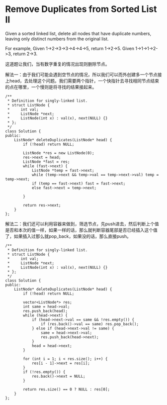 Remove Duplicates from Sorted List II
============
Given a sorted linked list, delete all nodes that have duplicate numbers, leaving only distinct numbers from the original list.

For example,
Given 1->2->3->3->4->4->5, return 1->2->5.
Given 1->1->1->2->3, return 2->3.

这道题让我们，当有数字重复的情况出现则删除节点。

解法一：由于我们可能会遇到空节点的情况，所以我们可以而外创建多一个节点接上head，去处理这个问题。我们需要两个指针，一个快指针去寻找相同节点结束的点在哪里，一个慢则是将寻找的结果接起来。

```
/**
 * Definition for singly-linked list.
 * struct ListNode {
 *     int val;
 *     ListNode *next;
 *     ListNode(int x) : val(x), next(NULL) {}
 * };
 */
class Solution {
public:
    ListNode* deleteDuplicates(ListNode* head) {
        if (!head) return NULL;

        ListNode *res = new ListNode(0);
        res->next = head;
        ListNode *fast = res;
        while (fast->next) {
            ListNode *temp = fast->next;
            while (temp->next && temp->val == temp->next->val) temp = temp->next;
            if (temp == fast->next) fast = fast->next;
            else fast->next = temp->next;

        }

        return res->next;
    }
};
```

解法二：我们还可以利用容器来做到，筛选节点，先push进去，然后判断上个值是否和本次的值一样，如果一样的话，那么就判断容器尾部是否已经插入这个值了，如果插入过那么就pop_back，如果没的话，那么直接push。

```
/**
 * Definition for singly-linked list.
 * struct ListNode {
 *     int val;
 *     ListNode *next;
 *     ListNode(int x) : val(x), next(NULL) {}
 * };
 */
class Solution {
public:
    ListNode* deleteDuplicates(ListNode* head) {
        if (!head) return NULL;

        vector<ListNode*> res;
        int same = head->val;
        res.push_back(head);
        while (head->next) {
            if (head->next->val == same && !res.empty()) {
                if (res.back()->val == same) res.pop_back();
            } else if (head->next->val != same) {
                same = head->next->val;
                res.push_back(head->next);
            }
            head = head->next;
        }

        for (int i = 1; i < res.size(); i++) {
            res[i - 1]->next = res[i];
        }
        if (!res.empty()) {
            res.back()->next = NULL;
        }

        return res.size() == 0 ? NULL : res[0];
    }
};
```
